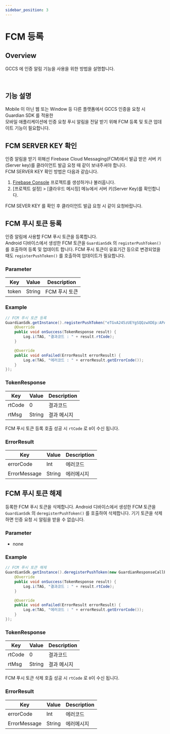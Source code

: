 ```yaml
---
sidebar_position: 3
---
```

# FCM 등록

## Overview
GCCS 에 인증 알림 기능을 사용을 위한 방법을 설명합니다.

<br/>

## 기능 설명
Mobile 이 아닌 웹 또는 Window 등 다른 플랫폼에서 GCCS 인증을 요청 시 Guardian SDK 를 적용한   
모바일 애플리케이션에 인증 요청 푸시 알림을 전달 받기 위해 FCM 등록 및 토큰 업데이트 기능이 필요합니다.

## FCM SERVER KEY 확인
인증 알림을 받기 위해선 Firebase Cloud Messaging(FCM)에서 발급 받은 서버 키(Server key)를 클라이언트 발급 요청 때 같이 보내주셔야 합니다.   
FCM SERVER KEY 확인 방법은 다음과 같습니다.   
1. [Firebase Console](https://console.firebase.google.com/) 프로젝트를 생성하거나 불러옵니다.  
2. [프로젝트 설정] > [클라우드 메시징] 메뉴에서 서버 키(Server Key)를 확인합니다.

FCM SEVER KEY 를 확인 후 클라이언트 발급 요청 시 같이 요청바랍니다.

## FCM 푸시 토큰 등록
인증 알림에 사용할 FCM 푸시 토큰을 등록합니다.  
Android 디바이스에서 생성한 FCM 토큰을 `GuardianSdk` 의 `registerPushToken()` 를 호출하여 등록 및 업데이트 합니다.
FCM 푸시 토큰이 유효기간 등으로 변경되었을 때도 `registerPushToken()` 를 호출하여 업데이트가 필요합니다.

### Parameter
|Key|Value|Description|
|------|---|---|
|token|String|FCM 푸시 토큰|

### Example
```java
// FCM 푸시 토큰 등록
GuardianSdk.getInstance().registerPushToken("eTGvA245zUEYgSQQzwXDEp:APA91bEj5q1J3Z1kZua2fBL43MvPfZC9I_BbzvqZ0c3zksrNHVCFO6jX42AUMecqRrVhYZaULYsm-K7MdkmQC00eRyEvrFNAMjSD3TAsNzqPwx100XFvGYgGsijdJUSaN9QCUeRzOJWS", new GuardianResponseCallback<TokenResponse>() {
    @Override
    public void onSuccess(TokenResponse result) {
        Log.i(TAG, "결과코드 : " + result.rtCode);
    }

    @Override
    public void onFailed(ErrorResult errorResult) {
        Log.e(TAG, "에러코드 : " + errorResult.getErrorCode());
    }
});
```
### TokenResponse
|Key|Value|Description|
|------|---|---|
|rtCode|0|결과코드|
|rtMsg|String|결과 메시지|

FCM 푸시 토큰 등록 호출 성공 시 `rtCode` 로 `0`이 수신 됩니다.

### ErrorResult
|Key|Value|Description|
|------|---|---|
|errorCode|Int|에러코드|
|ErrorMessage|String|에러메시지|

## FCM 푸시 토큰 해제
등록한 FCM 푸시 토큰을 삭제합니다.
Android 디바이스에서 생성한 FCM 토큰을 `GuardianSdk` 의 `deregisterPushToken()` 를 호출하여 삭제합니다.
기기 토큰을 삭제하면 인증 요청 시 알림을 받을 수 없습니다.

### Parameter
- none

### Example
```java
// FCM 푸시 토큰 해제
GuardianSdk.getInstance().deregisterPushToken(new GuardianResponseCallback<TokenResponse>() {
    @Override
    public void onSuccess(TokenResponse result) {
        Log.i(TAG, "결과코드 : " + result.rtCode);
    }

    @Override
    public void onFailed(ErrorResult errorResult) {
        Log.e(TAG, "에러코드 : " + errorResult.getErrorCode());
    }
});
```
### TokenResponse
|Key|Value|Description|
|------|---|---|
|rtCode|0|결과코드|
|rtMsg|String|결과 메시지|

FCM 푸시 토큰 삭제 호출 성공 시 `rtCode` 로 `0`이 수신 됩니다.

### ErrorResult
|Key|Value|Description|
|------|---|---|
|errorCode|Int|에러코드|
|ErrorMessage|String|에러메시지|











